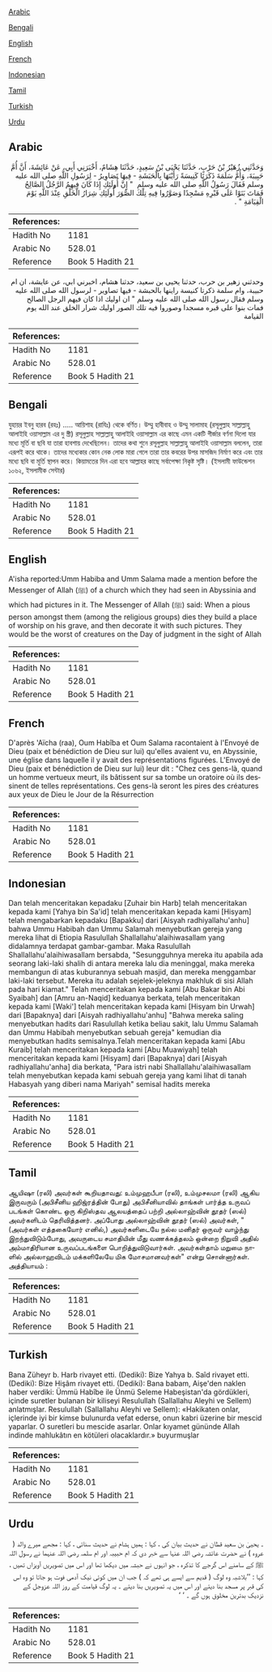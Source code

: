 [Arabic](#arabic)

[Bengali](#bengali)

[English](#english)

[French](#french)

[Indonesian](#indonesian)

[Tamil](#tamil)

[Turkish](#turkish)

[Urdu](#urdu)

## Arabic


<div dir="rtl" lang="ar" style={{fontSize:'larger',backgroundColor:'#f8f9fa',padding:20}}>
وَحَدَّثَنِي زُهَيْرُ بْنُ حَرْبٍ، حَدَّثَنَا يَحْيَى بْنُ سَعِيدٍ، حَدَّثَنَا هِشَامٌ، أَخْبَرَنِي أَبِي، عَنْ عَائِشَةَ، أَنَّ أُمَّ حَبِيبَةَ، وَأُمَّ سَلَمَةَ ذَكَرَتَا كَنِيسَةً رَأَيْنَهَا بِالْحَبَشَةِ - فِيهَا تَصَاوِيرُ - لِرَسُولِ اللَّهِ صلى الله عليه وسلم فَقَالَ رَسُولُ اللَّهِ صلى الله عليه وسلم ‏ "‏ إِنَّ أُولَئِكِ إِذَا كَانَ فِيهِمُ الرَّجُلُ الصَّالِحُ فَمَاتَ بَنَوْا عَلَى قَبْرِهِ مَسْجِدًا وَصَوَّرُوا فِيهِ تِلْكَ الصُّوَرَ أُولَئِكِ شِرَارُ الْخَلْقِ عِنْدَ اللَّهِ يَوْمَ الْقِيَامَةِ ‏"‏ ‏.‏
</div>
<div style={{backgroundColor:'#f8f9fa',padding:20, marginBottom: 10}}><table> <thead> <tr> <th>References:</th> <th></th> </tr> </thead> <tbody><tr><td>Hadith No</td><td>1181</td></tr><tr><td>Arabic No</td><td>528.01</td></tr><tr><td>Reference</td><td>Book 5 Hadith 21</td></tr></tbody></table></div>


<div dir="rtl" lang="ar" style={{fontSize:'larger',backgroundColor:'#f8f9fa',padding:20}}>
وحدثني زهير بن حرب، حدثنا يحيى بن سعيد، حدثنا هشام، اخبرني ابي، عن عايشة، ان ام حبيبة، وام سلمة ذكرتا كنيسة راينها بالحبشة - فيها تصاوير - لرسول الله صلى الله عليه وسلم فقال رسول الله صلى الله عليه وسلم " ان اوليك اذا كان فيهم الرجل الصالح فمات بنوا على قبره مسجدا وصوروا فيه تلك الصور اوليك شرار الخلق عند الله يوم القيامة
</div>
<div style={{backgroundColor:'#f8f9fa',padding:20, marginBottom: 10}}><table> <thead> <tr> <th>References:</th> <th></th> </tr> </thead> <tbody><tr><td>Hadith No</td><td>1181</td></tr><tr><td>Arabic No</td><td>528.01</td></tr><tr><td>Reference</td><td>Book 5 Hadith 21</td></tr></tbody></table></div>

## Bengali


<div dir="ltr" lang="bn" style={{fontSize:'larger',backgroundColor:'#f8f9fa',padding:20}}>
যুহায়র ইবনু হারব (রহঃ) ..... আয়িশাহ (রাযিঃ) থেকে বর্ণিত। উম্মু হাবীবাহ ও উম্মু সালামাহ (রসূলুল্লাহ সাল্লাল্লাহু আলাইহি ওয়াসাল্লাম এর দু স্ত্রী) রসূলুল্লাহ সাল্লাল্লাহু আলাইহি ওয়াসাল্লাম এর কাছে এমন একটি গীর্জার বর্ণনা দিলো যার মধ্যে মূর্তি বা ছবি যা তারা হাবশায় দেখেছিলেন। তাদের কথা শুনে রসূলুল্লাহ সাল্লাল্লাহু আলাইহি ওয়াসাল্লাম বললেন, তারা এরূপই করে থাকে। তাদের মধ্যেকার কোন নেক লোক মারা গেলে তারা তার কবরের উপর মাসজিদ নির্মাণ করে এবং তার মধ্যে ছবি বা মূর্তি স্থাপন করে। কিয়ামতের দিন এরা হবে আল্লাহর কাছে সর্বাপেক্ষা নিকৃষ্ট সৃষ্টি। (ইসলামী ফাউন্ডেশন ১০৬২, ইসলামীক সেন্টার)
</div>
<div style={{backgroundColor:'#f8f9fa',padding:20, marginBottom: 10}}><table> <thead> <tr> <th>References:</th> <th></th> </tr> </thead> <tbody><tr><td>Hadith No</td><td>1181</td></tr><tr><td>Arabic No</td><td>528.01</td></tr><tr><td>Reference</td><td>Book 5 Hadith 21</td></tr></tbody></table></div>

## English


<div dir="ltr" lang="en" style={{fontSize:'larger',backgroundColor:'#f8f9fa',padding:20}}>
A'isha reported:Umm Habiba and Umm Salama made a mention before the Messenger of Allah (ﷺ) of a church which they had seen in Abyssinia and which had pictures in it. The Messenger of Allah (ﷺ) said: When a pious person amongst them (among the religious groups) dies they build a place of worship on his grave, and then decorate it with such pictures. They would be the worst of creatures on the Day of judgment in the sight of Allah
</div>
<div style={{backgroundColor:'#f8f9fa',padding:20, marginBottom: 10}}><table> <thead> <tr> <th>References:</th> <th></th> </tr> </thead> <tbody><tr><td>Hadith No</td><td>1181</td></tr><tr><td>Arabic No</td><td>528.01</td></tr><tr><td>Reference</td><td>Book 5 Hadith 21</td></tr></tbody></table></div>

## French


<div dir="ltr" lang="fr" style={{fontSize:'larger',backgroundColor:'#f8f9fa',padding:20}}>
D'après 'Aïcha (raa), Oum Habîba et Oum Salama racontaient à l'Envoyé de Dieu (paix et bénédiction de Dieu sur lui) qu'elles avaient vu, en Abyssinie, une église dans laquelle il y avait des représentations figurées. L'Envoyé de Dieu (paix et bénédiction de Dieu sur lui) leur dit : "Chez ces gens-là, quand un homme vertueux meurt, ils bâtissent sur sa tombe un oratoire où ils dessinent de telles représentations. Ces gens-là seront les pires des créatures aux yeux de Dieu le Jour de la Résurrection
</div>
<div style={{backgroundColor:'#f8f9fa',padding:20, marginBottom: 10}}><table> <thead> <tr> <th>References:</th> <th></th> </tr> </thead> <tbody><tr><td>Hadith No</td><td>1181</td></tr><tr><td>Arabic No</td><td>528.01</td></tr><tr><td>Reference</td><td>Book 5 Hadith 21</td></tr></tbody></table></div>

## Indonesian


<div dir="ltr" lang="id" style={{fontSize:'larger',backgroundColor:'#f8f9fa',padding:20}}>
Dan telah menceritakan kepadaku [Zuhair bin Harb] telah menceritakan kepada kami [Yahya bin Sa'id] telah menceritakan kepada kami [Hisyam] telah mengabarkan kepadaku [Bapakku] dari [Aisyah radhiyallahu'anhu] bahwa Ummu Habibah dan Ummu Salamah menyebutkan gereja yang mereka lihat di Etiopia Rasulullah Shallallahu'alaihiwasallam yang didalamnya terdapat gambar-gambar. Maka Rasulullah Shallallahu'alaihiwasallam bersabda, "Sesungguhnya mereka itu apabila ada seorang laki-laki shalih di antara mereka lalu dia meninggal, maka mereka membangun di atas kuburannya sebuah masjid, dan mereka menggambar laki-laki tersebut. Mereka itu adalah sejelek-jeleknya makhluk di sisi Allah pada hari kiamat." Telah menceritakan kepada kami [Abu Bakar bin Abi Syaibah] dan [Amru an-Naqid] keduanya berkata, telah menceritakan kepada kami [Waki'] telah menceritakan kepada kami [Hisyam bin Urwah] dari [Bapaknya] dari [Aisyah radhiyallahu'anhu] "Bahwa mereka saling menyebutkan hadits dari Rasulullah ketika beliau sakit, lalu Ummu Salamah dan Ummu Habibah menyebutkan sebuah gereja" kemudian dia menyebutkan hadits semisalnya.Telah menceritakan kepada kami [Abu Kuraib] telah menceritakan kepada kami [Abu Muawiyah] telah menceritakan kepada kami [Hisyam] dari [Bapaknya] dari [Aisyah radhiyallahu'anha] dia berkata, "Para istri nabi Shallallahu'alaihiwasallam telah menyebutkan kepada kami sebuah gereja yang kami lihat di tanah Habasyah yang diberi nama Mariyah" semisal hadits mereka
</div>
<div style={{backgroundColor:'#f8f9fa',padding:20, marginBottom: 10}}><table> <thead> <tr> <th>References:</th> <th></th> </tr> </thead> <tbody><tr><td>Hadith No</td><td>1181</td></tr><tr><td>Arabic No</td><td>528.01</td></tr><tr><td>Reference</td><td>Book 5 Hadith 21</td></tr></tbody></table></div>

## Tamil


<div dir="ltr" lang="ta" style={{fontSize:'larger',backgroundColor:'#f8f9fa',padding:20}}>
ஆயிஷா (ரலி) அவர்கள் கூறியதாவது: உம்முஹபீபா (ரலி), உம்முசலமா (ரலி) ஆகிய இருவரும் (அபிசீனிய ஹிஜ்ரத்தின் போது) அபிசீனியாவில் தாங்கள் பார்த்த உருவப் படங்கள் கொண்ட ஒரு கிறிஸ்தவ ஆலயத்தைப் பற்றி அல்லாஹ்வின் தூதர் (ஸல்) அவர்களிடம் தெரிவித்தனர். அப்போது அல்லாஹ்வின் தூதர் (ஸல்) அவர்கள், "(அவர்கள் எத்தகையோர் எனில்,) அவர்களிடையே நல்ல மனிதர் ஒருவர் வாழ்ந்து இறந்துவிடும்போது, அவருடைய சமாதியின் மீது வணக்கத்தலம் ஒன்றை நிறுவி அதில் அம்மாதிரியான உருவப்படங்களை பொறித்துவிடுவார்கள். அவர்கள்தாம் மறுமை நாளில் அல்லாஹவிடம் மக்களிலேயே மிக மோசமானவர்கள்" என்று சொன்னார்கள். அத்தியாயம் :
</div>
<div style={{backgroundColor:'#f8f9fa',padding:20, marginBottom: 10}}><table> <thead> <tr> <th>References:</th> <th></th> </tr> </thead> <tbody><tr><td>Hadith No</td><td>1181</td></tr><tr><td>Arabic No</td><td>528.01</td></tr><tr><td>Reference</td><td>Book 5 Hadith 21</td></tr></tbody></table></div>

## Turkish


<div dir="ltr" lang="tr" style={{fontSize:'larger',backgroundColor:'#f8f9fa',padding:20}}>
Bana Züheyr b. Harb rivayet etti. (Dediki): Bize Yahya b. Saîd rivayet etti. (Dediki): Bize Hişâm rivayet etti. (Dediki): Bana babam, Aişe'den naklen haber verdiki: Ümmü Habîbe ile Ünmü Seleme Habeşistan'da gördükleri, içinde suretler bulanan bir kiliseyi Resulullah (Sallallahu Aleyhi ve Sellem) anlatmışlar. Resulullah (Sallallahu Aleyhi ve Sellem): «Hakikaten onlar, içlerinde iyi bir kimse bulunurda vefat ederse, onun kabri üzerine bir mescid yaparlar. O suretleri bu mescide asarlar. Onlar kıyamet gününde Allah indinde mahlukâtın en kötüleri olacaklardır.» buyurmuşlar
</div>
<div style={{backgroundColor:'#f8f9fa',padding:20, marginBottom: 10}}><table> <thead> <tr> <th>References:</th> <th></th> </tr> </thead> <tbody><tr><td>Hadith No</td><td>1181</td></tr><tr><td>Arabic No</td><td>528.01</td></tr><tr><td>Reference</td><td>Book 5 Hadith 21</td></tr></tbody></table></div>

## Urdu


<div dir="rtl" lang="ur" style={{fontSize:'larger',backgroundColor:'#f8f9fa',padding:20}}>
۔ یحییٰ بن سعید قطان نے حدیث بیان کی ، کہا : ہمیں ہشام نے حدیث سنائی ، کہا : مجھے میرے والد ( عروہ ) نے حضرت عائشہ رضی اللہ عنہا سے خبر دی کہ ام حبیبہ اور ام سلمہ رضی اللہ عنہما نے رسول اللہ ﷺ کے سامنے اس گرجے کا تذکرہ ، جو انہوں نے حبشہ میں دیکھا تھا اور اس میں تصویریں آویزاں تھیں ، کہا : ’’بلاشبہ وہ لوگ ( قدیم سے ایسے ہی تھے کہ ) جب ان میں کوئی نیک آدمی فوت ہو جاتا تو وہ اس کی قبر پر مسجد بنا دیتے اور اس میں یہ تصویریں بنا دیتے ۔ یہ لوگ قیامت کے روز اللہ عزوجل کے نزدیک بدترین مخلوق ہوں گے ۔ ‘ ‘
</div>
<div style={{backgroundColor:'#f8f9fa',padding:20, marginBottom: 10}}><table> <thead> <tr> <th>References:</th> <th></th> </tr> </thead> <tbody><tr><td>Hadith No</td><td>1181</td></tr><tr><td>Arabic No</td><td>528.01</td></tr><tr><td>Reference</td><td>Book 5 Hadith 21</td></tr></tbody></table></div>